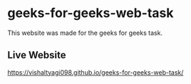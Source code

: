 # geeks-for-geeks-web-task
This website was made for the geeks for geeks task.
## Live Website
https://vishaltyagi098.github.io/geeks-for-geeks-web-task/
